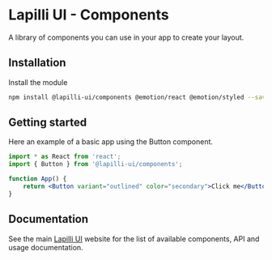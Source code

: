 # Lapilli UI - Components

A library of components you can use in your app to create your layout.

## Installation

Install the module

```sh
npm install @lapilli-ui/components @emotion/react @emotion/styled --save
```

## Getting started

Here an example of a basic app using the Button component.

```jsx
import * as React from 'react';
import { Button } from '@lapilli-ui/components';

function App() {
	return <Button variant="outlined" color="secondary">Click me</Button>;
}
```

## Documentation

See the main [Lapilli UI](https://lapilli.yithemes.com) website for the list of available components, API and usage documentation.